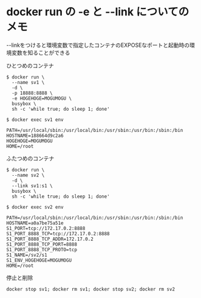 # docker run の -e と --link についてのメモ

--linkをつけると環境変数で指定したコンテナのEXPOSEなポートと起動時の環境変数を知ることができる

ひとつめのコンテナ

	$ docker run \
	  --name sv1 \
	  -d \
	  -p 18888:8888 \
	  -e HOGEHOGE=MOGUMOGU \
	  busybox \
	  sh -c 'while true; do sleep 1; done'

	$ docker exec sv1 env

	PATH=/usr/local/sbin:/usr/local/bin:/usr/sbin:/usr/bin:/sbin:/bin
	HOSTNAME=188664d9c2a6
	HOGEHOGE=MOGUMOGU
	HOME=/root

ふたつめのコンテナ

	$ docker run \
	  --name sv2 \
	  -d \
	  --link sv1:s1 \
	  busybox \
	  sh -c 'while true; do sleep 1; done'
	
	$ docker exec sv2 env

	PATH=/usr/local/sbin:/usr/local/bin:/usr/sbin:/usr/bin:/sbin:/bin
	HOSTNAME=a0a7be75a51e
	S1_PORT=tcp://172.17.0.2:8888
	S1_PORT_8888_TCP=tcp://172.17.0.2:8888
	S1_PORT_8888_TCP_ADDR=172.17.0.2
	S1_PORT_8888_TCP_PORT=8888
	S1_PORT_8888_TCP_PROTO=tcp
	S1_NAME=/sv2/s1
	S1_ENV_HOGEHOGE=MOGUMOGU
	HOME=/root

停止と削除

	docker stop sv1; docker rm sv1; docker stop sv2; docker rm sv2

